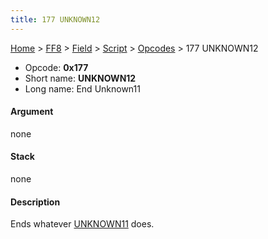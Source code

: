 ```yaml
---
title: 177 UNKNOWN12
---
```


[Home](../../../../Main%20Page.md.md) > [FF8](../../../../FF8.md) > [Field](../../../Field.md) > [Script](../../Script.md) > [Opcodes](../Opcodes.md) > 177 UNKNOWN12

-   Opcode: **0x177**
-   Short name: **UNKNOWN12**
-   Long name: End Unknown11

#### Argument

none

#### Stack

none

#### Description

Ends whatever [UNKNOWN11][] does.

  [UNKNOWN11]: 176%20UNKNOWN11.md "wikilink"
